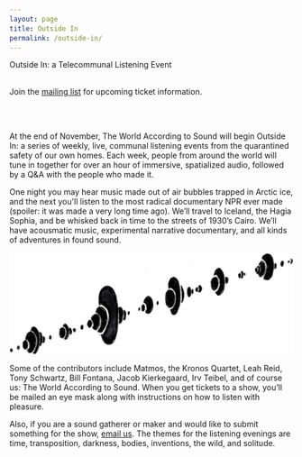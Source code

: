 ```yaml
---
layout: page
title: Outside In
permalink: /outside-in/
---
```

<div class="home-heading">
  Outside In: a Telecommunal Listening Event
</div>
<br>
<p>
  Join the <a href="#" data-featherlight='#lightbox-content'>mailing list</a> for upcoming ticket information.
</p>
<br>
<div class='list post-player' track='899124649'></div>
<br>
<p>
  At the end of November, The World According to Sound will begin Outside In: a series of weekly, live, communal listening events from the quarantined safety of our own homes. Each week, people from around the world will tune in together for over an hour of immersive, spatialized audio, followed by a Q&A with the people who made it.
</p>

<p>
  One night you may hear music made out of air bubbles trapped in Arctic ice, and the next you'll listen to the most radical documentary NPR ever made (spoiler: it was made a very long time ago). We’ll travel to Iceland, the Hagia Sophia, and be whisked back in time to the streets of 1930’s Cairo. We’ll have acousmatic music, experimental narrative documentary, and all kinds of adventures in found sound.
</p>

<div class='bubble-separator'>
  <img src="/assets/banner_logo_big.png">
</div>

<p>
  Some of the contributors include Matmos, the Kronos Quartet, Leah Reid, Tony Schwartz, Bill Fontana, Jacob Kierkegaard, Irv Teibel, and of course us: The World According to Sound. When you get tickets to a show, you’ll be mailed an eye mask along with instructions on how to listen with pleasure.
</p>

<p>
  Also, if you are a sound gatherer or maker and would like to submit something for the show,   <a class='email_link' href="mailto:thewatsound@gmail.com" target="_top">email us</a>. The themes for the listening evenings are time, transposition, darkness, bodies, inventions, the wild, and solitude.
</p>
